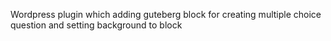 Wordpress plugin which adding guteberg block for creating multiple choice question and setting background to block
